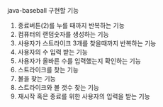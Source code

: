 java-baseball 구현할 기능

1. 종료버튼(2)를 누를 때까지 반복하는 기능
2. 컴퓨터의 랜덤숫자를 생성하는 기능
3. 사용자가 스트라이크 3개를 찾을때까지 반복하는 기능
4. 사용자의 수 입력 받는 기능
5. 사용자가 올바른 수를 입력했는지 확인하는 기능
6. 스트라이크를 찾는 기능
7. 볼을 찾는 기능
8. 스트라이크와 볼 갯수 찾는 기능
9. 재시작 혹은 종료를 위한 사용자의 입력을 받는 기능

